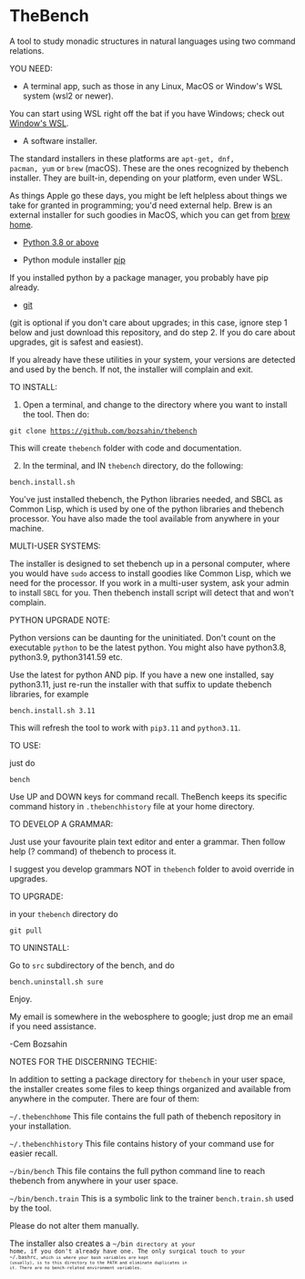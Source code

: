 # TheBench
A tool to study monadic structures in natural languages using two command relations.

YOU NEED:

- A terminal app, such as those in any Linux, MacOS or Window's WSL system (wsl2 or newer).  

You can start using WSL right off the bat if you have Windows; check out <a href="https://learn.microsoft.com/en-us/windows/wsl/install">Window's WSL</a>. 

- A software installer.  

The standard installers
in these platforms are <code>apt-get, dnf, pacman, yum</code> or <code>brew</code> (macOS). These are the ones recognized by thebench installer. They are built-in, depending on your platform, even under WSL.

As things Apple go these days, you might be left helpless about things we take for granted
in programming; you'd need external help. Brew is an external installer for such goodies in MacOS, which you can get from <a href="https://brew.sh/">brew home</a>.


- <a href="https://www.python.org/">Python 3.8  or above</a>

- Python module installer <a href="https://pypi.org/project/pip/">pip</a>

If you installed python by a package manager, you probably have pip already.

- <a href="https://git-scm.com/downloads">git</a> 

(git is optional if you don't care about upgrades; in this case, ignore step 1 below and just download this repository, and do step 2. If you do care about upgrades, git is safest and easiest).

If you already have these utilities in your system, your versions are detected and used by the bench. 
If not, the installer will complain and exit.

TO INSTALL: 

1.  Open a terminal, and change to the directory where you want to install the tool. Then do:

   <code>git clone https://github.com/bozsahin/thebench</code>

   This will create <code>thebench</code> folder with code and documentation.

2.  In the terminal, and IN <code>thebench</code> directory, do  the following:

   <code>bench.install.sh</code>

You've just installed thebench, the Python libraries needed, and SBCL as Common Lisp, which is used by one of the python libraries and thebench processor. You have also made the tool available from anywhere in your machine.

MULTI-USER SYSTEMS:

The installer is designed to set thebench up in a personal computer, where you would have
<code>sudo</code> access to install goodies like Common Lisp, which we need for
the processor. If you work in a multi-user system, ask your admin to install <code>SBCL</code> for you.
Then thebench install script will detect that and won't complain.

PYTHON UPGRADE NOTE:

Python versions can be daunting for the uninitiated. Don't count on the executable <code>python</code> to be the latest python. You might also have python3.8, python3.9, python3141.59 etc. 

Use the latest for python AND pip. If you have a new one installed, say python3.11,
just re-run the installer with that suffix to update thebench libraries, for example

<code>bench.install.sh 3.11</code>

This will refresh the tool to work with  <code>pip3.11</code> and <code>python3.11</code>.

TO USE: 

just do

<code>bench</code>

Use UP and DOWN keys for command recall. TheBench keeps its specific command history in <code>.thebenchhistory</code>
file at your home directory.

TO DEVELOP A GRAMMAR:

Just use your favourite plain text editor and enter a grammar. Then follow help (? command) of thebench to process it.

I suggest you develop grammars NOT in <code>thebench</code> folder to avoid override in upgrades.

TO UPGRADE:

in your <code>thebench</code> directory do

   <code>git pull</code>

TO UNINSTALL:

Go to <code>src</code> subdirectory of the bench, and do

   <code>bench.uninstall.sh sure</code>

Enjoy. 

My email is somewhere in the webosphere to google; just drop me an email if you need assistance.

-Cem Bozsahin

NOTES FOR THE DISCERNING TECHIE:

In addition to setting a package directory for <code>thebench</code> in your user space, the installer
creates some files to keep things organized and available from
anywhere in the computer. There are four of them:

<code>~/.thebenchhome</code> This file contains the full path of thebench repository in your installation.

<code>~/.thebenchhistory</code> This file contains history of your command use for easier recall.

<code>~/bin/bench</code> This file contains the full python command line to reach thebench from anywhere
in your user space.

<code>~/bin/bench.train</code> This is a  symbolic link to the trainer <code>bench.train.sh</code> used by the 
tool.

Please do not alter them manually.

The installer also creates a <code>~/bin<code> directory at your home, if you don't already have one.
The only surgical touch to your <code>~/.bashrc<code>, which is where your bash variables
are kept (usually), is to this directory to the PATH and eliminate duplicates in it.
There are no bench-related environment variables.
